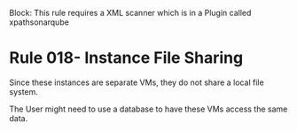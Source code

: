 Block: This rule requires a XML scanner which is in a Plugin called xpathsonarqube

# Rule 018- Instance File Sharing

Since these instances are separate VMs, they do not share a local file system.

The User might need to use a database to have these VMs access the same data.